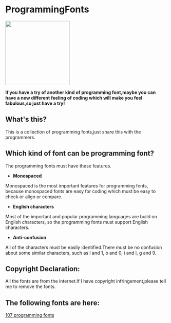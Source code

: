 # ProgrammingFonts

<img src="logo-programming-fonts.png" width="" height="200"/>

**If you have a try of another kind of programming font,maybe you can have a new different feeling of coding which will make you feel fabulous,so just have a try!**

## What's this?

This is a collection of programming fonts,just share this with the programmers.

## Which kind of font can be programming font?

The programming fonts must have these features.

* **Monospaced**

Monospaced is the most important features for programming fonts, because monospaced fonts are easy for coding which must be easy to check or align or compare.

* **English characters**

Most of the important and popular programming languages are build on English characters, so the programming fonts must support English characters.

* **Anti-confusion**

All of the characters must be easily identified.There must be no confusion about some similar characters, such as l and 1, o and 0, i and l, g and 9.

## Copyright Declaration:

All the fonts are from the internet.If I have copyright infringement,please tell me to remove the fonts.

## The following fonts are here:

[107 programming fonts](https://github.com/ProgrammingFonts/ProgrammingFonts/tree/master/fonts)
